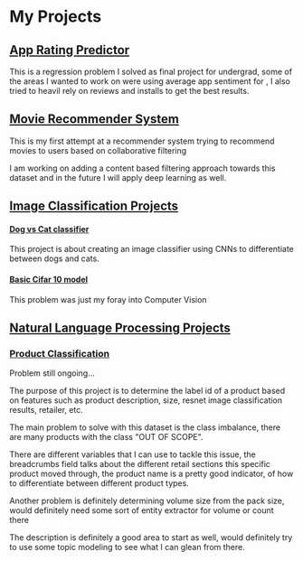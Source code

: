 #       **My Projects**



## [App Rating Predictor](https://github.com/NikhilGaur406/AndroidAppRating)
This is a regression problem I solved as final project for undergrad, some of the areas I wanted to work on were using average app sentiment for , I also tried to heavil rely on reviews and installs to get the best results.


## [Movie Recommender System](https://github.com/NikhilGaur406/RecommenderSystems)
This is my first attempt at a recommender system trying to recommend movies to users based on collaborative filtering

I am working on adding a content based filtering approach towards this dataset and in the future I will apply deep learning as well.

## [Image Classification Projects](https://github.com/NikhilGaur406/DogCatClassifier)
#### [Dog vs Cat classifier](https://github.com/NikhilGaur406/ImageClassificationProjects/blob/master/Dog_Cat_Image_Classifier.ipynb) 

This project is about creating an image classifier using CNNs to differentiate between dogs and cats.

#### [Basic Cifar 10 model](https://github.com/NikhilGaur406/ImageClassificationProjects/blob/master/Cifar_First_CNN_Model.ipynb)

This problem was just my foray into Computer Vision

## [Natural Language Processing Projects](https://github.com/NikhilGaur406/NLPProjects)
### [Product Classification](https://github.com/NikhilGaur406/NLPProjects/blob/master/Product%20Classification.ipynb)
Problem still ongoing...

The purpose of this project is to determine the label id of a product based on features such as product description, size, resnet image classification results, retailer, etc.

The main problem to solve with this dataset is the class imbalance, there are many products with the class "OUT OF SCOPE".

There are different variables that I can use to tackle this issue, the breadcrumbs field talks about the different retail sections this specific product moved through, the product name is a pretty good indicator, of how to differentiate between different product types.

Another problem is definitely determining volume size from the pack size, would definitely need some sort of entity extractor for volume or count there

The description is definitely a good area to start as well, would definitely try to use some topic modeling to see what I can glean from there.



